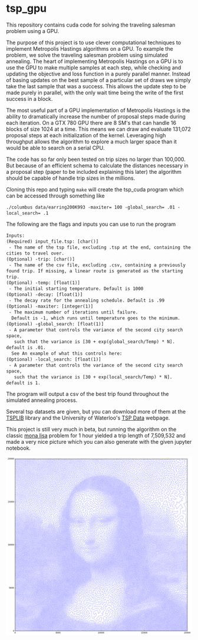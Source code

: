 # tsp_gpu

This repository contains cuda code for solving the traveling salesman problem using a GPU. 


The purpose of this project is to use clever computational techniques to implement Metropolis Hastings algorithms on a GPU. To example the problem, we solve the traveling salesman problem using simulated annealing. The heart of implementing Metropolis Hastings on a GPU is to use the GPU to make multiple samples at each step, while checking and updating the objective and loss function in a purely parallel manner. Instead of basing updates on the best sample of a particular set of draws we simply take the last sample that was a success. This allows the update step to be made purely in parallel, with the only wait time being the write of the first success in a block.

The most useful part of a GPU implementation of Metropolis Hastings is the ability to dramatically increase the number of proposal steps made during each iteration. On a GTX 780 GPU there are 8 SM's that can handle 16 blocks of size 1024 at a time. This means we can draw and evaluate 131,072 proposal steps at each initialization of the kernel. Leveraging high throughput allows the algorithm to explore a much larger space than it would be able to search on a serial CPU. 

The code has so far only been tested on trip sizes no larger than 100,000. But because of an efficient schema to calculate the distances necessary in a proposal step (paper to be included explaining this later) the algorithm should be capable of handle trip sizes in the millions.

Cloning this repo and typing `make` will create the tsp_cuda program which can be accessed through something like

```
./columbus data/earring200K993 -maxiter= 100 -global_search= .01 -local_search= .1
```

The following are the flags and inputs you can use to run the program

```
Inputs: 
(Required) input_file.tsp: [char()] 
 - The name of the tsp file, excluding .tsp at the end, containing the cities to travel over. 
(Optional) -trip: [char()] 
 - The name of the csv file, excluding .csv, containing a previously found trip. If missing, a linear route is generated as the starting trip. 
(Optional) -temp: [float(1)] 
 - The initial starting temperature. Default is 1000 
(Optional) -decay: [float(1)]  
 - The decay rate for the annealing schedule. Default is .99 
(Optional) -maxiter: [integer(1)]  
 - The maximum number of iterations until failure. 
  Default is -1, which runs until temperature goes to the minimum.
(Optional) -global_search: [float(1)]  
 - A parameter that controls the variance of the second city search space,
   such that the variance is [30 + exp(global_search/Temp) * N]. default is .01.
  See An example of what this controls here:
(Optional) -local_search: [float(1)]  
 - A parameter that controls the variance of the second city search space,
   such that the variance is [30 + exp(local_search/Temp) * N]. default is 1.
```

The program will output a csv of the best trip found throughout the simulated annealing process.

Several tsp datasets are given, but you can download more of them at the [TSPLIB](http://comopt.ifi.uni-heidelberg.de/software/TSPLIB95/) library and the University of Waterloo's [TSP Data](http://www.math.uwaterloo.ca/tsp/data/) webpage.

This project is still very much in beta, but running the algorithm on the classic [mona lisa](http://www.math.uwaterloo.ca/tsp/data/ml/monalisa.html) problem for 1 hour yielded a trip length of 7,509,532 and made a very nice picture which you can also generate with the given jupyter notebook.

![](data/mona_trip.png)



